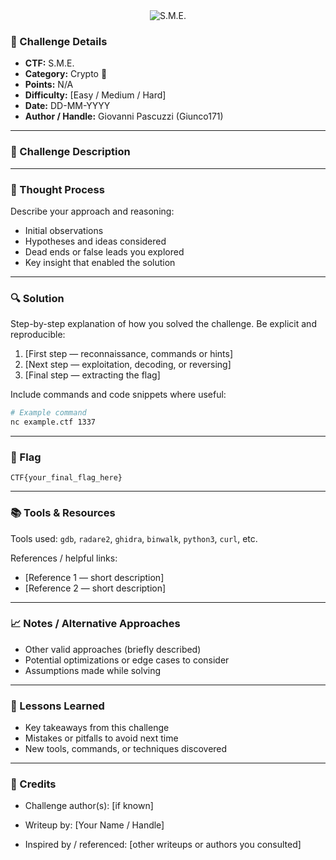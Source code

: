 <!-- CTF Name -->
<div align="center">
  <img src="https://raw.githubusercontent.com/Giunco171/CTF-Write-Ups/main/OliCyber.IT/Olimpiadi Italiane di Cybersecurity/Cryptography 🔑/S.M.E./challenge-name.svg" alt="S.M.E." />
</div>


### 📌 Challenge Details
- **CTF:** S.M.E. 
- **Category:** Crypto 🔑
- **Points:**  N/A
- **Difficulty:** [Easy / Medium / Hard]
- **Date:** DD-MM-YYYY  
- **Author / Handle:** Giovanni Pascuzzi (Giunco171)  

---

### 📝 Challenge Description

---

### 🧠 Thought Process
Describe your approach and reasoning:
- Initial observations  
- Hypotheses and ideas considered  
- Dead ends or false leads you explored  
- Key insight that enabled the solution  

---

### 🔍 Solution
Step-by-step explanation of how you solved the challenge. Be explicit and reproducible:

1. [First step — reconnaissance, commands or hints]  
2. [Next step — exploitation, decoding, or reversing]  
3. [Final step — extracting the flag]

Include commands and code snippets where useful:

```bash
# Example command
nc example.ctf 1337
```

---

### 🚩 Flag
```
CTF{your_final_flag_here}
```

---

### 📚 Tools & Resources

Tools used: `gdb`, `radare2`, `ghidra`, `binwalk`, `python3`, `curl`, etc.

References / helpful links:

- [Reference 1 — short description]
- [Reference 2 — short description]

---

### 📈 Notes / Alternative Approaches

- Other valid approaches (briefly described)
- Potential optimizations or edge cases to consider
- Assumptions made while solving

---

### 📓 Lessons Learned

- Key takeaways from this challenge
- Mistakes or pitfalls to avoid next time
- New tools, commands, or techniques discovered

---

### 🤝 Credits

- Challenge author(s): [if known]

- Writeup by: [Your Name / Handle]

- Inspired by / referenced: [other writeups or authors you consulted]
